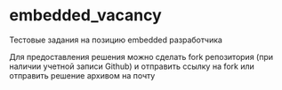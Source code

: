 # embedded_vacancy
Тестовые задания на позицию embedded разработчика


Для предоставления решения можно сделать fork репозитория (при наличии учетной записи Github) и отправить ссылку на fork или отправить решение архивом на почту
